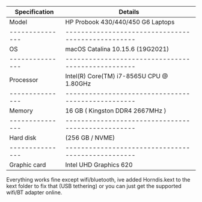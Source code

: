 | Specification | 	Details                                        |
|-------------- |--------------------------------------------------|
| Model         |   HP Probook 430/440/450 G6 Laptops              |
|---------------|--------------------------------------------------|
| OS 	          |   macOS Catalina 10.15.6 (19G2021)               |
|---------------|--------------------------------------------------|
| Processor 	  |   Intel(R) Core(TM) i7-8565U CPU @ 1.80GHz       |
|---------------|--------------------------------------------------|
|Memory 	      |   16 GB ( Kingston DDR4 2667MHz )                |
|---------------|--------------------------------------------------|
| Hard disk 	  |   (256 GB / NVME)                                |
|---------------|--------------------------------------------------|
|Graphic card 	|   Intel UHD Graphics 620                         |

Everything works fine except wifi/bluetooth, ive added Horndis.kext to the kext folder to fix that (USB tethering) or you can just get the supported wifi/BT adapter online.
